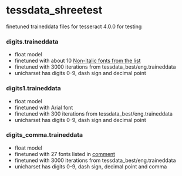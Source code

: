 # tessdata_shreetest
finetuned traineddata files for tesseract 4.0.0 for testing

### digits.traineddata
* float model
* finetuned with about 10 [Non-italic fonts from the list](https://github.com/Shreeshrii/tessdata_shreetest/issues/1#issuecomment-425947492)
* finetuned with 3000 iterations from tessdata_best/eng.traineddata
* unicharset has digits 0-9, dash sign and decimal point

### digits1.traineddata
* float model
* finetuned with Arial font
* finetuned with 300 iterations from tessdata_best/eng.traineddata
* unicharset has digits 0-9, dash sign and decimal point

### digits_comma.traineddata
* float model
* finetuned with 27 fonts listed in [comment](https://github.com/Shreeshrii/tessdata_shreetest/issues/1#issuecomment-425947492)
* finetuned with 3000 iterations from tessdata_best/eng.traineddata
* unicharset has digits 0-9, dash sign, decimal point and comma
